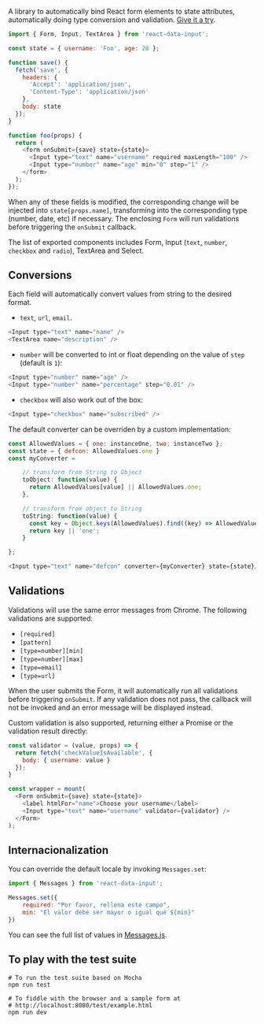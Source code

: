 A library to automatically bind React form elements to state attributes, automatically doing type conversion and validation. [Give it a try](https://koliseoapi.github.io/react-data-input/).

```JavaScript
import { Form, Input, TextArea } from 'react-data-input';

const state = { username: 'Foo', age: 20 };

function save() {
  fetch('save', {
    headers: {
      'Accept': 'application/json',
      'Content-Type': 'application/json'
    },
    body: state
  });
}

function foo(props) {
  return (
    <form onSubmit={save} state={state}>
      <Input type="text" name="username" required maxLength="100" />
      <Input type="number" name="age" min="0" step="1" />
    </form>
  );
});
```

When any of these fields is modified, the corresponding change will be injected into `state[props.name]`, transforming into the corresponding type (number, date, etc) if necessary. The enclosing `Form` will run validations before triggering the `onSubmit` callback.

The list of exported components includes Form, Input (`text`, `number`, `checkbox` and `radio`), TextArea and Select.

## Conversions

Each field will automatically convert values from string to the desired format. 

* `text`, `url`, `email`. 
```JavaScript
<Input type="text" name="name" />
<TextArea name="description" />
```

* `number` will be converted to int or float depending on the value of `step` (default is `1`): 
```JavaScript
<Input type="number" name="age" />
<Input type="number" name="percentage" step="0.01" />
```

* `checkbox` will also work out of the box:
```JavaScript
<Input type="checkbox" name="subscribed" />
```

The default converter can be overriden by a custom implementation:

```JavaScript
const AllowedValues = { one: instanceOne, two: instanceTwo };
const state = { defcon: AllowedValues.one }
const myConverter =

    // transform from String to Object
    toObject: function(value) {
      return AllowedValues[value] || AllowedValues.one;
    },  

    // transform from object to String
    toString: function(value) {
      const key = Object.keys(AllowedValues).find((key) => AllowedValues[key] === value);
      return key || 'one';
    }

};

<Input type="text" name="defcon" converter={myConverter} state={state}/>
```

## Validations

Validations will use the same error messages from Chrome. The following validations are supported:

* `[required]`
* `[pattern]`
* `[type=number][min]`
* `[type=number][max]`
* `[type=email]`
* `[type=url]`

When the user submits the Form, it will automatically run all validations before triggering `onSubmit`. 
If any validation does not pass, the callback will not be invoked and an error message will be displayed instead.

Custom validation is also supported, returning either a Promise or the validation result directly:

```JavaScript
const validator = (value, props) => {
  return fetch('checkValueIsAvailable', {
    body: { username: value }
  });
}

const wrapper = mount(
  <Form onSubmit={save} state={state}>
    <label htmlFor="name">Choose your username</label>
    <Input type="text" name="username" validator={validator} />
  </Form>
);

```

## Internacionalization

You can override the default locale by invoking `Messages.set`:

```JavaScript
import { Messages } from 'react-data-input';

Messages.set({
    required: "Por favor, rellena este campo",
    min: "El valor debe ser mayor o igual que ${min}"
})
```

You can see the full list of values in [Messages.js](https://github.com/koliseoapi/react-data-input/blob/master/src/Messages.js).

## To play with the test suite

```
# To run the test suite based on Mocha
npm run test

# To fiddle with the browser and a sample form at
# http://localhost:8080/test/example.html
npm run dev
```

